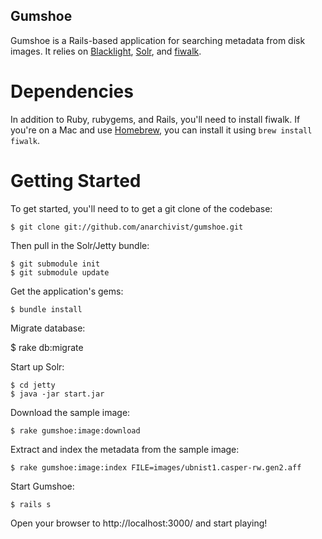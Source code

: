 Gumshoe
-------

Gumshoe is a Rails-based application for searching metadata from disk images. It relies on [Blacklight](http://projectblacklight.org/), [Solr](http://lucene.apache.org/), and [fiwalk](http://domex.nps.edu/deep/Fiwalk.html). 

Dependencies
============

In addition to Ruby, rubygems, and Rails, you'll need to install fiwalk. If you're on a Mac and use [Homebrew](http://github.com/mxcl/homebrew), you can install it using `brew install fiwalk`.

Getting Started
===============

To get started, you'll need to to get a git clone of the codebase:

	$ git clone git://github.com/anarchivist/gumshoe.git

Then pull in the Solr/Jetty bundle:

	$ git submodule init
	$ git submodule update

Get the application's gems:

	$ bundle install
	
Migrate database:

  $ rake db:migrate

Start up Solr:

	$ cd jetty
	$ java -jar start.jar

Download the sample image:

	$ rake gumshoe:image:download

Extract and index the metadata from the sample image:

	$ rake gumshoe:image:index FILE=images/ubnist1.casper-rw.gen2.aff
	
Start Gumshoe:

	$ rails s

Open your browser to http://localhost:3000/ and start playing!
